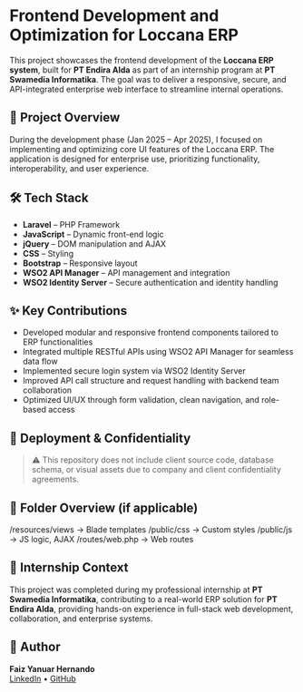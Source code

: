# Frontend Development and Optimization for Loccana ERP

This project showcases the frontend development of the **Loccana ERP system**, built for **PT Endira Alda** as part of an internship program at **PT Swamedia Informatika**. The goal was to deliver a responsive, secure, and API-integrated enterprise web interface to streamline internal operations.

## 📌 Project Overview

During the development phase (Jan 2025 – Apr 2025), I focused on implementing and optimizing core UI features of the Loccana ERP. The application is designed for enterprise use, prioritizing functionality, interoperability, and user experience.

## 🛠️ Tech Stack

- **Laravel** – PHP Framework
- **JavaScript** – Dynamic front-end logic
- **jQuery** – DOM manipulation and AJAX
- **CSS** – Styling
- **Bootstrap** – Responsive layout
- **WSO2 API Manager** – API management and integration
- **WSO2 Identity Server** – Secure authentication and identity handling

## ✨ Key Contributions

- Developed modular and responsive frontend components tailored to ERP functionalities
- Integrated multiple RESTful APIs using WSO2 API Manager for seamless data flow
- Implemented secure login system via WSO2 Identity Server
- Improved API call structure and request handling with backend team collaboration
- Optimized UI/UX through form validation, clean navigation, and role-based access

## 🚧 Deployment & Confidentiality

> ⚠️ This repository does not include client source code, database schema, or visual assets due to company and client confidentiality agreements.

## 📂 Folder Overview (if applicable)

/resources/views → Blade templates
/public/css → Custom styles
/public/js → JS logic, AJAX
/routes/web.php → Web routes

## 🧠 Internship Context

This project was completed during my professional internship at **PT Swamedia Informatika**, contributing to a real-world ERP solution for **PT Endira Alda**, providing hands-on experience in full-stack web development, collaboration, and enterprise systems.

## 👤 Author

**Faiz Yanuar Hernando**  
[LinkedIn](https://linkedin.com/in/faizynrh) • [GitHub](https://github.com/faizynrh)
